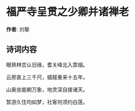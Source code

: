 # 福严寺呈贯之少卿并诸禅老

**作者**: 刘摰

## 诗词内容

眼熟林峦认旧缘，耆关峰北入霏烟。

云房直上三千尺，蜡屐重来十五年。

山奥坐能朝万象，地灵深自接诸天。

暂游久住均如梦，社客何须约白莲。

